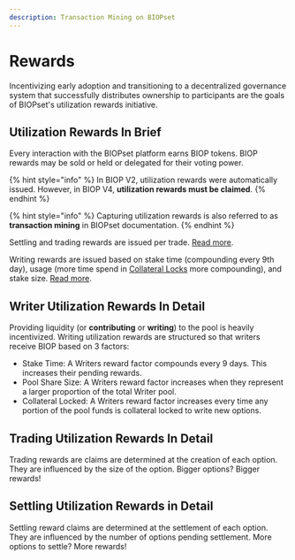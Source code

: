 ```yaml
---
description: Transaction Mining on BIOPset
---
```


# Rewards

Incentivizing early adoption and transitioning to a decentralized governance system that successfully distributes ownership to participants are the goals of BIOPset's utilization rewards initiative.

## Utilization Rewards In Brief

Every interaction with the BIOPset platform earns BIOP tokens. BIOP rewards may be sold or held or delegated for their voting power.

{% hint style="info" %}
In BIOP V2, utilization rewards were automatically issued. However, in BIOP V4, **utilization rewards must be claimed**.
{% endhint %}

{% hint style="info" %}
Capturing utilization rewards is also referred to as **transaction mining** in BIOPset documentation.
{% endhint %}

Settling and trading rewards are issued per trade. [Read more](https://docs.biopset.com/references/tokens/rewards#trading-utilization-rewards-in-detail).

Writing rewards are issued based on stake time \(compounding every 9th day\), usage \(more time spend in [Collateral Locks](https://docs.biopset.com/theory/fundamentals/selling-options#collateral-locks) more compounding\), and stake size. [Read more](https://docs.biopset.com/references/tokens/rewards#writer-utilization-rewards-in-detail).

## Writer Utilization Rewards In Detail

Providing liquidity \(or **contributing** or **writing**\) to the pool is heavily incentivized. Writing utilization rewards are structured so that writers receive BIOP based on 3 factors:

* Stake Time: A Writers reward factor compounds every 9 days. This increases their pending rewards.
* Pool Share Size: A Writers reward factor increases when they represent a larger proportion of the total Writer pool.
* Collateral Locked: A Writers reward factor increases every time any portion of the pool funds is collateral locked to write new options.

## Trading Utilization Rewards In Detail

Trading rewards are claims are determined at the creation of each option. They are influenced by the size of the option. Bigger options? Bigger rewards!

## Settling Utilization Rewards in Detail

Settling reward claims are determined at the settlement of each option. They are influenced by the number of options pending settlement. More options to settle? More rewards!
